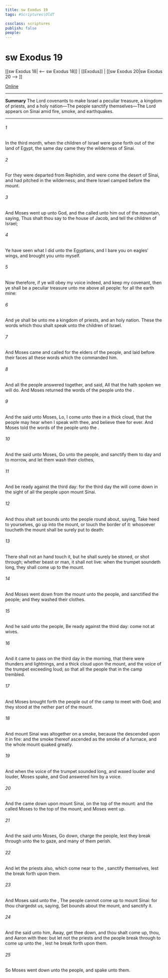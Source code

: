 ```yaml
---
title: sw Exodus 19
tags: #Scriptures\OldT

cssclass: scriptures
publish: false
people:
---
```


# sw Exodus 19
[[sw Exodus 18| <-- sw Exodus 18]] | [[Exodus]] | [[sw Exodus 20|sw Exodus 20 --> ]]

[Online](https://churchofjesuschrist.org/study/scriptures/ot/ex/19?lang=eng)

---
__Summary__
The Lord covenants to make Israel a peculiar treasure, a kingdom of priests, and a holy nation—The people sanctify themselves—The Lord appears on Sinai amid fire, smoke, and earthquakes.

---
###### 1 
In the third month, when the children of Israel were gone forth out of the land of Egypt, the same day came they  the wilderness of Sinai.

###### 2 
For they were departed from Rephidim, and were come  the desert of Sinai, and had pitched in the wilderness; and there Israel camped before the mount.

###### 3 
And Moses went up unto God, and the  called unto him out of the mountain, saying, Thus shalt thou say to the house of Jacob, and tell the children of Israel;

###### 4 
Ye have seen what I did unto the Egyptians, and  I bare you on eagles’ wings, and brought you unto myself.

###### 5 
Now therefore, if ye will obey my voice indeed, and keep my covenant, then ye shall be a peculiar treasure unto me above all people: for all the earth  mine:

###### 6 
And ye shall be unto me a kingdom of priests, and an holy nation. These  the words which thou shalt speak unto the children of Israel.

###### 7 
And Moses came and called for the elders of the people, and laid before their faces all these words which the  commanded him.

###### 8 
And all the people answered together, and said, All that the  hath spoken we will do. And Moses returned the words of the people unto the .

###### 9 
And the  said unto Moses, Lo, I come unto thee in a thick cloud, that the people may hear when I speak with thee, and believe thee for ever. And Moses told the words of the people unto the .

###### 10 
And the  said unto Moses, Go unto the people, and sanctify them to day and to morrow, and let them wash their clothes,

###### 11 
And be ready against the third day: for the third day the  will come down in the sight of all the people upon mount Sinai.

###### 12 
And thou shalt set bounds unto the people round about, saying, Take heed to yourselves,  go  up into the mount, or touch the border of it: whosoever toucheth the mount shall be surely put to death:

###### 13 
There shall not an hand touch it, but he shall surely be stoned, or shot through; whether  beast or man, it shall not live: when the trumpet soundeth long, they shall come up to the mount.

###### 14 
And Moses went down from the mount unto the people, and sanctified the people; and they washed their clothes.

###### 15 
And he said unto the people, Be ready against the third day: come not at  wives.

###### 16 
And it came to pass on the third day in the morning, that there were thunders and lightnings, and a thick cloud upon the mount, and the voice of the trumpet exceeding loud; so that all the people that  in the camp trembled.

###### 17 
And Moses brought forth the people out of the camp to meet with God; and they stood at the nether part of the mount.

###### 18 
And mount Sinai was altogether on a smoke, because the  descended upon it in fire: and the smoke thereof ascended as the smoke of a furnace, and the whole mount quaked greatly.

###### 19 
And when the voice of the trumpet sounded long, and waxed louder and louder, Moses spake, and God answered him by a voice.

###### 20 
And the  came down upon mount Sinai, on the top of the mount: and the  called Moses  to the top of the mount; and Moses went up.

###### 21 
And the  said unto Moses, Go down, charge the people, lest they break through unto the  to gaze, and many of them perish.

###### 22 
And let the priests also, which come near to the , sanctify themselves, lest the  break forth upon them.

###### 23 
And Moses said unto the , The people cannot come up to mount Sinai: for thou chargedst us, saying, Set bounds about the mount, and sanctify it.

###### 24 
And the  said unto him, Away, get thee down, and thou shalt come up, thou, and Aaron with thee: but let not the priests and the people break through to come up unto the , lest he break forth upon them.

###### 25 
So Moses went down unto the people, and spake unto them.

